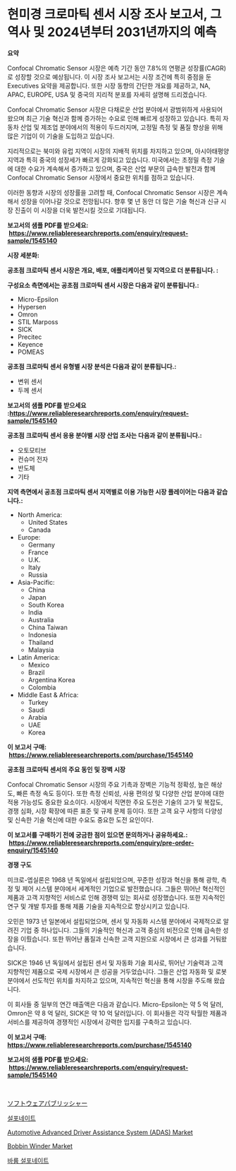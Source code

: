 <p><h1>현미경 크로마틱 센서 시장 조사 보고서, 그 역사 및 2024년부터 2031년까지의 예측</h1></p><p><strong>요약</strong></p>
<p><p>Confocal Chromatic Sensor 시장은 예측 기간 동안 7.8%의 연평균 성장률(CAGR)로 성장할 것으로 예상됩니다. 이 시장 조사 보고서는 시장 조건에 특히 중점을 둔 Executives 요약을 제공합니다. 또한 시장 동향의 간단한 개요를 제공하고, NA, APAC, EUROPE, USA 및 중국의 지리적 분포를 자세히 설명해 드리겠습니다.</p><p>Confocal Chromatic Sensor 시장은 다채로운 산업 분야에서 광범위하게 사용되어 왔으며 최근 기술 혁신과 함께 증가하는 수요로 인해 빠르게 성장하고 있습니다. 특히 자동차 산업 및 제조업 분야에서의 적용이 두드러지며, 고정밀 측정 및 품질 향상을 위해 많은 기업이 이 기술을 도입하고 있습니다.</p><p>지리적으로는 북미와 유럽 지역이 시장의 지배적 위치를 차지하고 있으며, 아시아태평양 지역과 특히 중국의 성장세가 빠르게 강화되고 있습니다. 미국에서는 초정밀 측정 기술에 대한 수요가 계속해서 증가하고 있으며, 중국은 산업 부문의 급속한 발전과 함께 Confocal Chromatic Sensor 시장에서 중요한 위치를 점하고 있습니다.</p><p>이러한 동향과 시장의 성장률을 고려할 때, Confocal Chromatic Sensor 시장은 계속해서 성장을 이어나갈 것으로 전망됩니다. 향후 몇 년 동안 더 많은 기술 혁신과 신규 시장 진출이 이 시장을 더욱 발전시킬 것으로 기대됩니다.</p></p>
<p><strong>보고서의 샘플 PDF를 받으세요: &nbsp;<a href="https://www.reliableresearchreports.com/enquiry/request-sample/1545140">https://www.reliableresearchreports.com/enquiry/request-sample/1545140</a></strong></p>
<p><strong>시장 세분화:</strong></p>
<p><strong> 공초점 크로마틱 센서 시장은 개요, 배포, 애플리케이션 및 지역으로 더 분류됩니다. :</strong></p>
<p><strong>구성요소 측면에서는 공초점 크로마틱 센서 시장은 다음과 같이 분류됩니다.:</strong></p>
<p><ul><li>Micro-Epsilon</li><li>Hypersen</li><li>Omron</li><li>STIL Marposs</li><li>SICK</li><li>Precitec</li><li>Keyence</li><li>POMEAS</li></ul></p>
<p><strong> 공초점 크로마틱 센서 유형별 시장 분석은 다음과 같이 분류됩니다.:</strong></p>
<p><ul><li>변위 센서</li><li>두께 센서</li></ul></p>
<p><strong>보고서의 샘플 PDF를 받으세요 :<a href="https://www.reliableresearchreports.com/enquiry/request-sample/1545140">https://www.reliableresearchreports.com/enquiry/request-sample/1545140</a></strong></p>
<p><strong> 공초점 크로마틱 센서 응용 분야별 시장 산업 조사는 다음과 같이 분류됩니다.:</strong></p>
<p><ul><li>오토모티브</li><li>컨슈머 전자</li><li>반도체</li><li>기타</li></ul></p>
<p><strong>지역 측면에서 공초점 크로마틱 센서 지역별로 이용 가능한 시장 플레이어는 다음과 같습니다.:</strong></p>
<p><ul>
    <li>
        North America:
        <ul>
            <li>United States</li>
            <li>Canada</li>
        </ul>
    </li>
    <li>
        Europe:
        <ul>
            <li>Germany</li>
            <li>France</li>
            <li>U.K.</li>
            <li>Italy</li>
            <li>Russia</li>
        </ul>
    </li>
    <li>
        Asia-Pacific:
        <ul>
            <li>China</li>
            <li>Japan</li>
            <li>South Korea</li>
            <li>India</li>
            <li>Australia</li>
            <li>China Taiwan</li>
            <li>Indonesia</li>
            <li>Thailand</li>
            <li>Malaysia</li>
        </ul>
    </li>
    <li>
        Latin America:
        <ul>
            <li>Mexico</li>
            <li>Brazil</li>
            <li>Argentina Korea</li>
            <li>Colombia</li>
        </ul>
    </li>
    <li>
        Middle East & Africa:
        <ul>
            <li>Turkey</li>
            <li>Saudi</li>
            <li>Arabia</li>
            <li>UAE</li>
            <li>Korea</li>
        </ul>
    </li>
    </ul></p>
<p><strong>이 보고서 구매: &nbsp;<a href="https://www.reliableresearchreports.com/purchase/1545140">https://www.reliableresearchreports.com/purchase/1545140</a></strong></p>
<p><strong>공초점 크로마틱 센서의 주요 동인 및 장벽 시장</strong></p>
<p><p>Confocal Chromatic Sensor 시장의 주요 기촉과 장벽은 기능적 정확성, 높은 해상도, 빠른 측정 속도 등이다. 또한 측정 신뢰성, 사용 편의성 및 다양한 산업 분야에 대한 적용 가능성도 중요한 요소이다. 시장에서 직면한 주요 도전은 기술의 고가 및 복잡도, 경쟁 심화, 시장 확장에 따른 표준 및 규제 문제 등이다. 또한 고객 요구 사항의 다양성 및 신속한 기술 혁신에 대한 수요도 중요한 도전 요인이다.</p></p>
<p><strong>이 보고서를 구매하기 전에 궁금한 점이 있으면 문의하거나 공유하세요.: &nbsp;<a href="https://www.reliableresearchreports.com/enquiry/pre-order-enquiry/1545140">https://www.reliableresearchreports.com/enquiry/pre-order-enquiry/1545140</a></strong></p>
<p><strong>경쟁 구도</strong></p>
<p><p>미크로-엡실론은 1968 년 독일에서 설립되었으며, 꾸준한 성장과 혁신을 통해 광학, 측정 및 제어 시스템 분야에서 세계적인 기업으로 발전했습니다. 그들은 뛰어난 혁신적인 제품과 고객 지향적인 서비스로 인해 경쟁력 있는 회사로 성장했습니다. 또한 지속적인 연구 및 개발 투자를 통해 제품 기술을 지속적으로 향상시키고 있습니다.</p><p>오민은 1973 년 일본에서 설립되었으며, 센서 및 자동화 시스템 분야에서 국제적으로 알려진 기업 중 하나입니다. 그들의 기술적인 혁신과 고객 중심의 비전으로 인해 급속한 성장을 이뤘습니다. 또한 뛰어난 품질과 신속한 고객 지원으로 시장에서 큰 성과를 거둬왔습니다.</p><p>SICK은 1946 년 독일에서 설립된 센서 및 자동화 기술 회사로, 뛰어난 기술력과 고객 지향적인 제품으로 국제 시장에서 큰 성공을 거두었습니다. 그들은 산업 자동화 및 로봇 분야에서 선도적인 위치를 차지하고 있으며, 지속적인 혁신을 통해 시장을 주도해 왔습니다.</p><p>이 회사들 중 일부의 연간 매출액은 다음과 같습니다. Micro-Epsilon는 약 5 억 달러, Omron은 약 8 억 달러, SICK은 약 10 억 달러입니다. 이 회사들은 각각 탁월한 제품과 서비스를 제공하여 경쟁적인 시장에서 강력한 입지를 구축하고 있습니다.</p></p>
<p><strong>이 보고서 구매: &nbsp; <a href="https://www.reliableresearchreports.com/purchase/1545140">https://www.reliableresearchreports.com/purchase/1545140</a></strong></p>
<p><strong>보고서의 샘플 PDF를 받으세요: &nbsp;<a href="https://www.reliableresearchreports.com/enquiry/request-sample/1545140">https://www.reliableresearchreports.com/enquiry/request-sample/1545140</a></strong><strong></strong></p>
<p>&nbsp;</p>
<p><p><a href="https://github.com/nxboeu02965442/Market-Research-Report-List-1/blob/main/923461014933.md">ソフトウェアパブリッシャー</a></p><p><a href="https://github.com/mpodehpw07370073/Market-Research-Report-List-1/blob/main/375354013897.md">설포네이트</a></p><p><a href="https://issuu.com/reportprime-2/docs/automotive-advanced-driver-assistance-system-adas-">Automotive Advanced Driver Assistance System (ADAS) Market</a></p><p><a href="https://view.publitas.com/reportprime-1/bobbin-winder-market-offers-provide-insightful-data-for-the-time-period-from-2024-to-2031-and-also-provide-analysis-based-on-application-type-and-region/">Bobbin Winder Market</a></p><p><a href="https://github.com/TobyKub4685/Market-Research-Report-List-1/blob/main/255014713898.md">바륨 설포네이트</a></p></p>